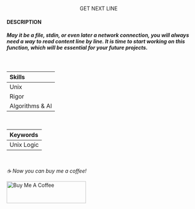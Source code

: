 <p align="center">
     GET NEXT LINE
</p>

#### DESCRIPTION
##### May it be a file, stdin, or even later a network connection, you will always need a way to read content line by line. It is time to start working on this function, which will be essential for your future projects.
<br>

| Skills |
| :--- |
| Unix |
| Rigor |
| Algorithms & AI |

<br>

| Keywords |
| :--- |
| Unix Logic |

<br>


 *☕️ Now you can buy me a coffee!*
 
<a href="https://www.buymeacoffee.com/yakupacs" target="_blank"><img src="https://cdn.buymeacoffee.com/buttons/v2/default-yellow.png" alt="Buy Me A Coffee" style="height: 60px !important;width: 217px !important;" ></a>
